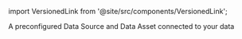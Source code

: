 import VersionedLink from '@site/src/components/VersionedLink';

<span><VersionedLink to='/core/connect_to_data'>A preconfigured Data Source and Data Asset connected to your data</VersionedLink></span>